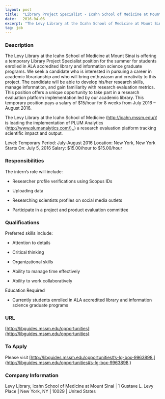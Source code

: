 ```yaml
---
layout: post
title:  "Library Project Specialist - Icahn School of Medicine at Mount Sinai"
date:   2016-04-06
excerpt: "The Levy Library at the Icahn School of Medicine at Mount Sinai is offering a temporary Library Project Specialist position for the summer for students enrolled in ALA accredited library and information science graduate programs. We seek a candidate who is interested in pursuing a career in academic librarianship and..."
tag: job
---
```


### Description   

The Levy Library at the Icahn School of Medicine at Mount Sinai is offering a temporary Library Project Specialist position for the summer for students enrolled in ALA accredited library and information science graduate programs. We seek a candidate who is interested in pursuing a career in academic librarianship and who will bring enthusiasm and creativity to this project. The candidate will be able to develop his/her research skills, manage information, and gain familiarity with research evaluation metrics. This position offers a unique opportunity to take part in a research evaluation platform implementation led by our academic library. This temporary position pays a salary of $15/hour for 8 weeks from July 2016 – August 2016.

The Levy Library at the Icahn School of Medicine ([http://icahn.mssm.edu/)](http://icahn.mssm.edu/)) is leading the implementation of PLUM Analytics ([http://www.plumanalytics.com/),](http://www.plumanalytics.com/),) a research evaluation platform tracking scientific impact and output.


Level: Temporary
Period: July-August 2016
Location: New York, New York
Starts On: July 5, 2016
Salary: $15.00/hour to $15.00/hour


### Responsibilities   

The intern’s role will include:

* Researcher profile verifications using Scopus IDs

* Uploading data

* Researching scientists profiles on social media outlets

* Participate in a project and product evaluation committee



### Qualifications   

Preferred skills include:

* Attention to details

* Critical thinking

* Organizational skills

* Ability to manage time effectively

* Ability to work collaboratively

Education Required

* Currently students enrolled in ALA accredited library and information science graduate programs







### URL   

 [http://libguides.mssm.edu/opportunities](http://libguides.mssm.edu/opportunities)

### To Apply   

Please visit [http://libguides.mssm.edu/opportunities#s-lg-box-9963898.](http://libguides.mssm.edu/opportunities#s-lg-box-9963898.)


### Company Information   

 Levy Library, Icahn School of Medicine at Mount Sinai | 1 Gustave L. Levy Place | New York, NY | 10029 | United States



